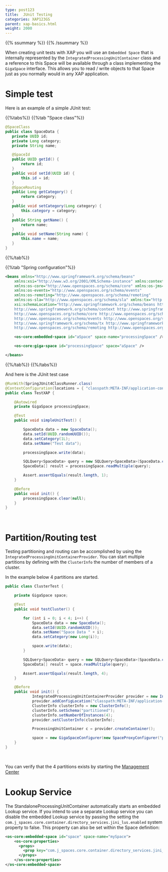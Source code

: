 ```yaml
---
type: post123
title:  JUnit Testing
categories: XAP123GS
parent: xap-basics.html
weight: 2000
---
```


{{% ssummary %}} {{% /ssummary %}}

When creating unit tests with XAP you will use an `Embedded Space` that is internally represented by the `IntegratedProcessingUnitContainer` class and a reference to this Space will be available through a class implementing the `GigaSpace` interface. This allows you to read / write objects to that Space just as you normally would in any XAP application.



# Simple test

Here is an example of a simple JUnit test:

{{%tabs%}}
{{%tab "Space class"%}}
 ```java
@SpaceClass
public class SpaceData {
	private UUID id;
	private Long category;
	private String name;

	@SpaceId
	public UUID getId() {
		return id;
	}
	public void setId(UUID id) {
		this.id = id;
	}
	@SpaceRouting
	public Long getCategory() {
		return category;
	}
	public void setCategory(Long category) {
		this.category = category;
	}
	public String getName() {
		return name;
	}
	public void setName(String name) {
		this.name = name;
	}
}
```
{{%/tab%}}

{{%tab "Spring configuration"%}}
```xml
<beans xmlns="http://www.springframework.org/schema/beans"
	xmlns:xsi="http://www.w3.org/2001/XMLSchema-instance" xmlns:context="http://www.springframework.org/schema/context"
	xmlns:os-core="http://www.openspaces.org/schema/core" xmlns:os-jms="http://www.openspaces.org/schema/jms"
	xmlns:os-events="http://www.openspaces.org/schema/events"
	xmlns:os-remoting="http://www.openspaces.org/schema/remoting"
	xmlns:os-sla="http://www.openspaces.org/schema/sla" xmlns:tx="http://www.springframework.org/schema/tx"
	xsi:schemaLocation="http://www.springframework.org/schema/beans http://www.springframework.org/schema/beans/spring-beans-{{%version spring%}}.xsd
	http://www.springframework.org/schema/context http://www.springframework.org/schema/context/spring-context-{{%version spring%}}.xsd
	http://www.openspaces.org/schema/core http://www.openspaces.org/schema/{{%currentversion%}}/core/openspaces-core.xsd
	http://www.openspaces.org/schema/events http://www.openspaces.org/schema/{{%currentversion%}}/events/openspaces-events.xsd
	http://www.springframework.org/schema/tx http://www.springframework.org/schema/tx/spring-tx-{{%version spring%}}.xsd
    http://www.openspaces.org/schema/remoting http://www.openspaces.org/schema/{{%currentversion%}}/remoting/openspaces-remoting.xsd">

	<os-core:embedded-space id="aSpace" space-name="processingSpace" />

	<os-core:giga-space id="processingSpace" space="aSpace" />

</beans>
```
{{%/tab%}}
{{%/tabs%}}

And here is the JUnit test case

```java
@RunWith(SpringJUnit4ClassRunner.class)
@ContextConfiguration(locations = { "classpath:META-INF/application-context.xml" })
public class TestXAP {

	@Autowired
	private GigaSpace processingSpace;

	@Test
	public void simpleUnitTest() {

		SpaceData data = new SpaceData();
		data.setId(UUID.randomUUID());
		data.setCategory(1L);
		data.setName("Test data");

		processingSpace.write(data);

		SQLQuery<SpaceData> query = new SQLQuery<SpaceData>(SpaceData.class, "");
		SpaceData[] result = processingSpace.readMultiple(query);

		Assert.assertEquals(result.length, 1);
	}

	@Before
	public void init() {
		processingSpace.clear(null);
	}
}
```

<br>

# Partition/Routing test

Testing partitioning and routing can be accomplished by using the `IntegratedProcessingUnitContainerProvider`. You can start multiple partitions by defining with the `ClusterInfo` the number of members of a cluster.



In the example below 4 partitions are started.

```java
public class ClusterTest {

	private GigaSpace space;

	@Test
	public void testCluster() {

		for (int i = 0; i < 4; i++) {
			SpaceData data = new SpaceData();
			data.setId(UUID.randomUUID());
			data.setName("Space Data " + i);
			data.setCategory(new Long(i));

			space.write(data);
		}

        SQLQuery<SpaceData> query = new SQLQuery<SpaceData>(SpaceData.class, "");
        SpaceData[] result = space.readMultiple(query);

        Assert.assertEquals(result.length, 4);
	}

	@Before
	public void init() {
            IntegratedProcessingUnitContainerProvider provider = new IntegratedProcessingUnitContainerProvider();
            provider.addConfigLocation("classpath:META-INF/application-context.xml");
            ClusterInfo clusterInfo = new ClusterInfo();
            clusterInfo.setSchema("partitioned");
            clusterInfo.setNumberOfInstances(4);
            provider.setClusterInfo(clusterInfo);

            ProcessingUnitContainer c = provider.createContainer();

            space = new GigaSpaceConfigurer(new SpaceProxyConfigurer("processingSpace")).gigaSpace();
	}
}
```

<br>

You can verify that the 4 partitions exists by starting the [Management Center]({{%currentadmurl%}}/gigaspaces-management-center.html)


#  Lookup Service

The StandaloneProcessingUnitContainer automatically starts an embedded Lookup service. If you intend to use a separate Lookup service you can disable the embedded Lookup service by passing the setting the `com.j_spaces.core.container.directory_services.jini_lus.enabled` system property to false. This property can also be set within the Space definition:

```xml
<os-core:embedded-space id="space" space-name="mySpace">
    <os-core:properties>
      <props>
        <prop key="com.j_spaces.core.container.directory_services.jini_lus.start-embedded-lus">false</prop>
      </props>
    </os-core:properties>
</os-core:embedded-space>
```
